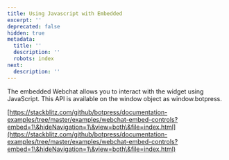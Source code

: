 ```yaml
---
title: Using Javascript with Embedded
excerpt: ''
deprecated: false
hidden: true
metadata:
  title: ''
  description: ''
  robots: index
next:
  description: ''
---
```

The embedded Webchat allows you to interact with the widget using JavaScript. This API is available on the window object as window\.botpress.

[https://stackblitz.com/github/botpress/documentation-examples/tree/master/examples/webchat-embed-controls?embed=1\&hideNavigation=1\&view=both\&file=index.html](https://stackblitz.com/github/botpress/documentation-examples/tree/master/examples/webchat-embed-controls?embed=1\&hideNavigation=1\&view=both\&file=index.html)
